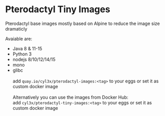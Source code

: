 # Pterodactyl Tiny Images

Pterodactyl base images mostly based on Alpine to reduce the image size dramaticly

Avaiable are:  
  - Java 8 & 11-15
  - Python 3
  - nodejs 8/10/12/14/15
  - mono
  - glibc
<br></br>
  add ```quay.io/cyl3x/pterodactyl-images:<tag>``` to your eggs or set it as custom docker image
<br></br>
Alternatively you can use the images from Docker Hub:    
  add ```cyl3x/pterodactyl-tiny-images:<tag>``` to your eggs or set it as custom docker image
